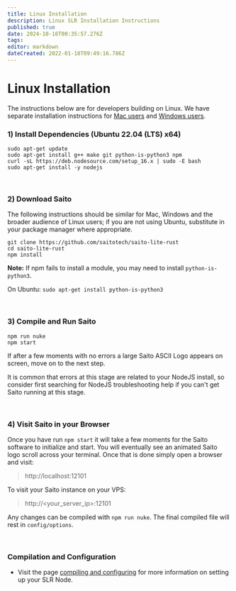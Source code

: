 ```yaml
---
title: Linux Installation
description: Linux SLR Installation Instructions
published: true
date: 2024-10-16T00:35:57.276Z
tags: 
editor: markdown
dateCreated: 2022-01-18T09:49:16.786Z
---
```


# Linux Installation

The instructions below are for developers building on Linux. We have separate installation instructions for [Mac users](https://wiki.saito.io/tech/installation/mac) and [Windows users](https://wiki.saito.io/en/tech/installation/windows).


### 1) Install Dependencies (Ubuntu 22.04 (LTS) x64)
```
sudo apt-get update
sudo apt-get install g++ make git python-is-python3 npm
curl -sL https://deb.nodesource.com/setup_16.x | sudo -E bash
sudo apt-get install -y nodejs
```

<br />

### 2) Download Saito

The following instructions should be similar for Mac, Windows and the broader audience of Linux users; if you are not using Ubuntu, substitute in your package manager where appropriate.

```
git clone https://github.com/saitotech/saito-lite-rust
cd saito-lite-rust
npm install
```
**Note:** If npm fails to install a module, you may need to install `python-is-python3`.

On Ubuntu:
`sudo apt-get install python-is-python3`

<br />


### 3) Compile and Run Saito
```
npm run nuke
npm start
```

If after a few moments with no errors a large Saito ASCII Logo appears on screen, move on to the next step.

It is common that errors at this stage are related to your NodeJS install, so consider first searching for NodeJS troubleshooting help if you can't get Saito running at this stage.

<br />

### 4) Visit Saito in your Browser
Once you have run ```npm start``` it will take a few moments for the Saito software to initialize and start. You will eventually see an animated Saito logo scroll across your terminal. Once that is done simply open a browser and visit:
> http://localhost:12101

To visit your Saito instance on your VPS:
>http://<your_server_ip>:12101
<!--
To generate a custom options file make a `options.conf` in the `config/` folder with the following content; be sure to set your endpoint to your domain:
```
{
	"server":{
		"host":"localhost",
		"port":12101,
		"protocol":"http"
		"endpoint":{
			"host":"your_domain.com",
			"port":12101,
			"protocol":"http"
		}
	}
}
```
-->

Any changes can be compiled with `npm run nuke`. The final compiled file will rest in `config/options`.

<br />

### Compilation and Configuration

- Visit the page [compiling and configuring](https://wiki.saito.io/tech/compile) for more information on setting up your SLR Node.


